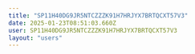 ```yaml
---
title: "SP11H40DG9JR5NTCZZZK91H7HRJYX7BRTQCXT57V3"
date: 2025-01-23T08:51:03.660Z
user: SP11H40DG9JR5NTCZZZK91H7HRJYX7BRTQCXT57V3
layout: "users"
---
```

    